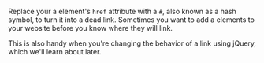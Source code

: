 Replace your a element's `href` attribute with a `#`, also known as a hash symbol, to turn it into a dead link. Sometimes you want to add a elements to your website before you know where they will link.

This is also handy when you're changing the behavior of a link using jQuery, which we'll learn about later.